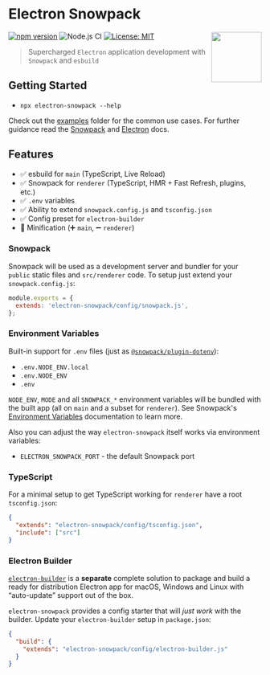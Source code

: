 # Electron Snowpack

<!-- markdownlint-disable no-inline-html line-length -->

<img src="https://raw.githubusercontent.com/karolis-sh/electron-snowpack/main/assets/electron-snowpack.svg" align="right" width="100" height="100" />

<!-- markdownlint-enable no-inline-html line-length -->

[![npm version][package-version-badge]][package-version]
![Node.js CI](https://github.com/karolis-sh/electron-snowpack/workflows/Node.js%20CI/badge.svg)
[![License: MIT](https://img.shields.io/badge/license-mit-yellow.svg)](https://opensource.org/licenses/MIT)

> Supercharged `Electron` application development with `Snowpack` and `esbuild`

## Getting Started

- `npx electron-snowpack --help`

Check out the [examples](/examples) folder for the common use cases. For further
guidance read the [Snowpack](https://www.snowpack.dev/) and [Electron](https://www.electronjs.org/)
docs.

## Features

- ✅ esbuild for `main` (TypeScript, Live Reload)
- ✅ Snowpack for `renderer` (TypeScript, HMR + Fast Refresh, plugins, etc.)
- ✅ `.env` variables
- ✅ Ability to extend `snowpack.config.js` and `tsconfig.json`
- ✅ Config preset for `electron-builder`
- 🚧 Minification (➕ `main`, ➖ `renderer`)

### Snowpack

Snowpack will be used as a development server and bundler for your `public`
static files and `src/renderer` code. To setup just extend your `snowpack.config.js`:

```js
module.exports = {
  extends: 'electron-snowpack/config/snowpack.js',
};
```

### Environment Variables

Built-in support for `.env` files (just as [`@snowpack/plugin-dotenv`](https://www.npmjs.com/package/@snowpack/plugin-dotenv)):

- `.env.NODE_ENV.local`
- `.env.NODE_ENV`
- `.env`

`NODE_ENV`, `MODE` and all `SNOWPACK_*` environment variables will be bundled
with the built app (all on `main` and a subset for `renderer`). See
Snowpack's [Environment Variables](https://www.snowpack.dev/reference/environment-variables)
documentation to learn more.

Also you can adjust the way `electron-snowpack` itself works via environment variables:

- `ELECTRON_SNOWPACK_PORT` - the default Snowpack port

### TypeScript

For a minimal setup to get TypeScript working for `renderer` have a root `tsconfig.json`:

```json
{
  "extends": "electron-snowpack/config/tsconfig.json",
  "include": ["src"]
}
```

### Electron Builder

[`electron-builder`](https://www.electron.build/) is a **separate** complete solution
to package and build a ready for distribution Electron app for macOS, Windows and
Linux with “auto-update” support out of the box.

`electron-snowpack` provides a config starter that will _just work_ with the builder.
Update your `electron-builder` setup in `package.json`:

```json
{
  "build": {
    "extends": "electron-snowpack/config/electron-builder.js"
  }
}
```

[package-version-badge]: https://badge.fury.io/js/electron-snowpack.svg
[package-version]: https://www.npmjs.com/package/electron-snowpack
